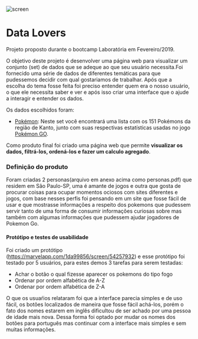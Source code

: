 ![screen](img/screen.png)

# Data Lovers

Projeto proposto durante o bootcamp Laboratória em Fevereiro/2019.

O objetivo deste projeto é desenvolver uma página web para visualizar um conjunto (set) de dados que se adeque ao que seu usuário necessita.Foi fornecido uma série de dados de diferentes temáticas para que pudessemos decidir com qual gostariamos de trabalhar. Após que a escolha do tema fosse feita foi preciso entender quem era o nosso usuário, o que ele necessita saber e ver e após isso criar uma interface que o ajude a interagir e entender os dados.

Os dados escolhidos foram:

* [Pokémon](src/data/pokemon/pokemon.json):
  Neste set você encontrará uma lista com os 151 Pokémons da região de Kanto,
  junto com suas respectivas estatísticas usadas no jogo [Pokémon GO](pokemongolive.com).

Como produto final foi criado uma página web que permite **visualizar
os dados, filtrá-los, ordená-los e fazer um calculo agregado**. 

### Definição do produto

Foram criadas 2 personas(arquivo em anexo acima como personas.pdf) que residem em São Paulo-SP, uma é amante de jogos e outra que gosta de procurar coisas para ocupar momentos ociosos com sites diferentes e jogos, com base nesses perfis foi pensando em um site que fosse fácil de usar e que mostrasse  informações a respeito dos pokemons que pudessem servir tanto de uma forma de consumir informações curiosas sobre mas também com algumas informações que pudessem ajudar jogadores de Pokemon Go.

#### Protótipo e testes de usabilidade

Foi criado um protótipo (https://marvelapp.com/1da99856/screen/54257932) e esse protótipo foi testado por 5 usuários, para estes demos 3 tarefas para serem testadas: 

- Achar o botão o qual fizesse aparecer os pokemons do tipo fogo
- Ordenar por ordem alfabética de A-Z
- Ordenar por ordem alfabética de Z-A

O que os usuaŕios relataram foi que a interface parecia simples e de uso fácil, os botões localizados de maneira que fosse fácil achá-los, porém o fato dos nomes estarem em inglês dificultou de ser achado por uma pessoa de idade mais nova. Dessa forma foi optado por mudar os nomes dos botões para português mas continuar com a interface mais simples e sem muitas informações.



